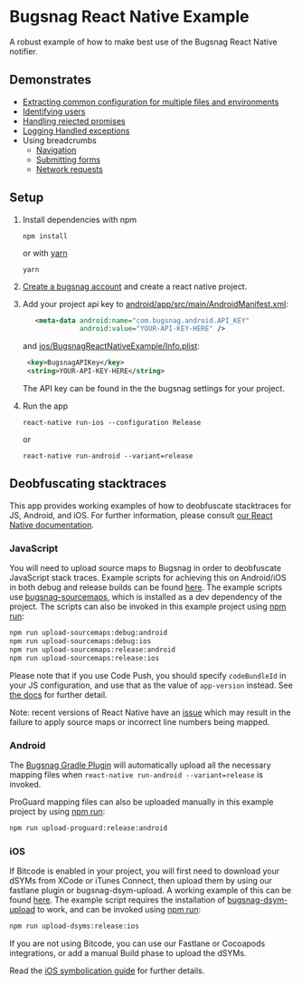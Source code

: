 # Bugsnag React Native Example
A robust example of how to make best use of the Bugsnag React Native notifier.

## Demonstrates

- [Extracting common configuration for multiple files and environments](app/lib)
- [Identifying users](app/components/scenes/register.js#L47-50)
- [Handling rejected promises](app/lib/github.js#L26)
- [Logging Handled exceptions](app/index.js#L52)
- Using breadcrumbs
  - [Navigation](app/index.js#L77)
  - [Submitting forms](app/components/scenes/register.js#L38-L42)
  - [Network requests](app/lib/github.js#L34)

## Setup

1. Install dependencies
   with npm
   ```
   npm install
   ```
   or with [yarn](https://yarnpkg.com)
   ```
   yarn
   ```

1. [Create a bugsnag account](https://app.bugsnag.com/user/new) and create
   a react native project.

1. Add your project api key to [android/app/src/main/AndroidManifest.xml](android/app/src/main/AndroidManifest.xml#L30-L31):

   ```xml
      <meta-data android:name="com.bugsnag.android.API_KEY"
                 android:value="YOUR-API-KEY-HERE" />
   ```

   and [ios/BugsnagReactNativeExample/Info.plist](ios/BugsnagReactNativeExample/Info.plist#L4-L5):

   ```xml
    <key>BugsnagAPIKey</key>
    <string>YOUR-API-KEY-HERE</string>
   ```

   The API key can be found in the the bugsnag settings for your project.

1. Run the app
   ```
   react-native run-ios --configuration Release
   ```

   or
   ```
   react-native run-android --variant=release
   ```

## Deobfuscating stacktraces

This app provides working examples of how to deobfuscate stacktraces for JS, Android, and iOS. For further information, please consult [our React Native documentation](https://docs.bugsnag.com/platforms/react-native/showing-full-stacktraces/).

### JavaScript

You will need to upload source maps to Bugsnag in order to deobfuscate JavaScript stack traces. Example scripts for achieving this on Android/iOS in both debug and release builds can be found [here](scripts). The example scripts use [bugsnag-sourcemaps](https://github.com/bugsnag/bugsnag-sourcemaps), which is installed as a dev dependency of the project. The scripts can also be invoked in this example project using [npm run](https://docs.npmjs.com/cli/run-script.html):

```bash
npm run upload-sourcemaps:debug:android
npm run upload-sourcemaps:debug:ios
npm run upload-sourcemaps:release:android
npm run upload-sourcemaps:release:ios
```

Please note that if you use Code Push, you should specify `codeBundleId` in your JS configuration, and use that as the value of `app-version` instead. See [the docs](https://docs.bugsnag.com/platforms/react-native/showing-full-stacktraces) for further detail.

Note: recent versions of React Native have an [issue](https://github.com/facebook/react-native/issues/6946#issuecomment-405525464) which may result in the failure to apply source maps or incorrect line numbers being mapped.

### Android

The [Bugsnag Gradle Plugin](https://docs.bugsnag.com/build-integrations/gradle/) will automatically upload all the necessary mapping files when `react-native run-android --variant=release` is invoked.

ProGuard mapping files can also be uploaded manually in this example project by using [npm run](https://docs.npmjs.com/cli/run-script.html):

```bash
npm run upload-proguard:release:android
```

### iOS

If Bitcode is enabled in your project, you will first need to download your dSYMs from XCode or iTunes Connect, then upload them by using our fastlane plugin or bugsnag-dsym-upload. A working example of this can be found [here](ios/upload-react-native-dsyms.sh). The example script requires the installation of [bugsnag-dsym-upload](https://github.com/bugsnag/bugsnag-dsym-upload) to work, and can be invoked using [npm run](https://docs.npmjs.com/cli/run-script.html):

```bash
npm run upload-dsyms:release:ios
```


If you are not using Bitcode, you can use our Fastlane or Cocoapods integrations, or add a manual Build phase to upload the dSYMs.

Read the [iOS symbolication guide](https://docs.bugsnag.com/platforms/ios/symbolication-guide) for further details.